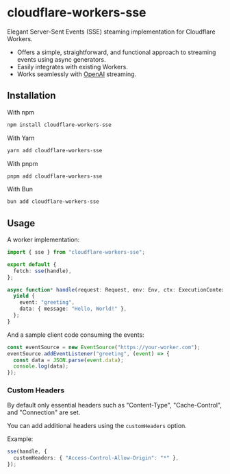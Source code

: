 # cloudflare-workers-sse

Elegant Server-Sent Events (SSE) steaming implementation for Cloudflare Workers.

- Offers a simple, straightforward, and functional approach to streaming events using async generators.
- Easily integrates with existing Workers.
- Works seamlessly with [OpenAI](https://github.com/openai/openai-node) streaming.

## Installation

With npm

```bash
npm install cloudflare-workers-sse
```

With Yarn

```bash
yarn add cloudflare-workers-sse
```

With pnpm

```bash
pnpm add cloudflare-workers-sse
```

With Bun

```bash
bun add cloudflare-workers-sse
```

## Usage

A worker implementation:

```typescript
import { sse } from "cloudflare-workers-sse";

export default {
  fetch: sse(handle),
};

async function* handle(request: Request, env: Env, ctx: ExecutionContext) {
  yield {
    event: "greeting",
    data: { message: "Hello, World!" },
  };
}
```

And a sample client code consuming the events:

```typescript
const eventSource = new EventSource("https://your-worker.com");
eventSource.addEventListener("greeting", (event) => {
  const data = JSON.parse(event.data);
  console.log(data);
});
```

### Custom Headers

By default only essential headers such as "Content-Type", "Cache-Control", and "Connection" are set.

You can add additional headers using the `customHeaders` option.

Example:

```typescript
sse(handle, {
  customHeaders: { "Access-Control-Allow-Origin": "*" },
});
```

